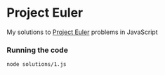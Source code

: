 # Project Euler

My solutions to [Project Euler](https://projecteuler.net/) problems in JavaScript

### Running the code

```
node solutions/1.js
```

